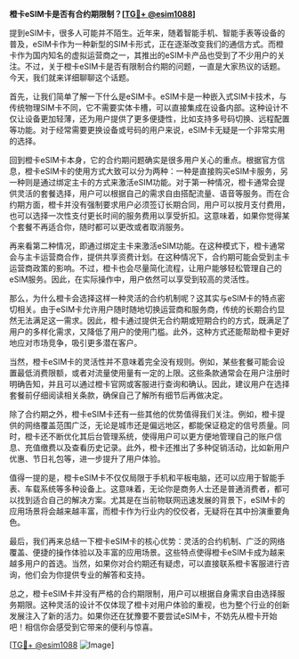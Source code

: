 **橙卡eSIM卡是否有合约期限制？[[TG💪+ @esim1088](https://t.me/s/esim1088)]**

提到eSIM卡，很多人可能并不陌生。近年来，随着智能手机、智能手表等设备的普及，eSIM卡作为一种新型的SIM卡形式，正在逐渐改变我们的通信方式。而橙卡作为国内知名的虚拟运营商之一，其推出的eSIM卡产品也受到了不少用户的关注。不过，关于橙卡eSIM卡是否有限制合约期的问题，一直是大家热议的话题。今天，我们就来详细聊聊这个话题。

首先，让我们简单了解一下什么是eSIM卡。eSIM卡是一种嵌入式SIM卡技术，与传统物理SIM卡不同，它不需要实体卡槽，可以直接集成在设备内部。这种设计不仅让设备更加轻薄，还为用户提供了更多便捷性，比如支持多号码切换、远程配置等功能。对于经常需要更换设备或号码的用户来说，eSIM卡无疑是一个非常实用的选择。

回到橙卡eSIM卡本身，它的合约期问题确实是很多用户关心的重点。根据官方信息，橙卡eSIM卡的使用方式大致可以分为两种：一种是直接购买eSIM卡服务，另一种则是通过绑定主卡的方式来激活eSIM功能。对于第一种情况，橙卡通常会提供灵活的套餐选择，用户可以根据自己的需求自由搭配流量、语音等服务。而在合约期方面，橙卡并没有强制要求用户必须签订长期合同，用户可以按月支付费用，也可以选择一次性支付更长时间的服务费用以享受折扣。这意味着，如果你觉得某个套餐不再适合你，随时都可以更改或者取消服务。

再来看第二种情况，即通过绑定主卡来激活eSIM功能。在这种模式下，橙卡通常会与主卡运营商合作，提供共享资费计划。在这种情况下，合约期可能会受到主卡运营商政策的影响。不过，橙卡也会尽量简化流程，让用户能够轻松管理自己的eSIM服务。因此，在实际操作中，用户依然可以享受到较高的灵活性。

那么，为什么橙卡会选择这样一种灵活的合约机制呢？这其实与eSIM卡的特点密切相关。由于eSIM卡允许用户随时随地切换运营商和服务商，传统的长期合约显然无法满足这一需求。因此，橙卡通过提供无合约期或短期合约的方式，既满足了用户的多样化需求，又降低了用户的使用门槛。此外，这种方式还能帮助橙卡更好地应对市场竞争，吸引更多潜在客户。

当然，橙卡eSIM卡的灵活性并不意味着完全没有规则。例如，某些套餐可能会设置最低消费限额，或者对流量使用量有一定的上限。这些条款通常会在用户注册时明确告知，并且可以通过橙卡官网或客服进行查询和确认。因此，建议用户在选择套餐前仔细阅读相关条款，确保自己了解所有细节后再做决定。

除了合约期之外，橙卡eSIM卡还有一些其他的优势值得我们关注。例如，橙卡提供的网络覆盖范围广泛，无论是城市还是偏远地区，都能保证稳定的信号质量。同时，橙卡还不断优化其后台管理系统，使得用户可以更方便地管理自己的账户信息、充值缴费以及查看历史记录。此外，橙卡还推出了多种促销活动，比如新用户优惠、节日礼包等，进一步提升了用户体验。

值得一提的是，橙卡eSIM卡不仅仅局限于手机和平板电脑，还可以应用于智能手表、车载系统等多种设备上。这意味着，无论你是商务人士还是普通消费者，都可以找到适合自己的解决方案。尤其是在当前物联网迅速发展的背景下，eSIM卡的应用场景将会越来越丰富，而橙卡作为行业内的佼佼者，无疑将在其中扮演重要角色。

最后，我们再来总结一下橙卡eSIM卡的核心优势：灵活的合约机制、广泛的网络覆盖、便捷的操作体验以及丰富的应用场景。这些特点使得橙卡eSIM卡成为越来越多用户的首选。当然，如果你对合约期还有疑虑，可以直接联系橙卡客服进行咨询，他们会为你提供专业的解答和支持。

总之，橙卡eSIM卡并没有严格的合约期限制，用户可以根据自身需求自由选择服务期限。这种灵活的设计不仅体现了橙卡对用户体验的重视，也为整个行业的创新发展注入了新的活力。如果你还在犹豫要不要尝试eSIM卡，不妨先从橙卡开始吧！相信你会感受到它带来的便利与惊喜。

[[TG💪+ @esim1088](https://t.me/s/esim1088) ![Image](https://i.postimg.cc/4NQfJmqS/Snipaste-2025-05-13-00-14-12.png)]